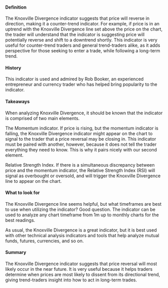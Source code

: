#### Definition

The Knoxville Divergence indicator suggests that price will reverse in direction, making it a counter-trend indicator. For example, if price is in an uptrend with the Knoxville Divergence line set above the price on the chart, the trader will understand that the indicator is suggesting price will potentially reverse and shift to a downtrend shortly. This indicator is very useful for counter-trend traders and general trend-traders alike, as it adds perspective for those seeking to enter a trade, while following a long-term trend.

#### History

This indicator is used and admired by Rob Booker, an experienced entrepreneur and currency trader who has helped bring popularity to the indicator.

#### Takeaways

When analyzing Knoxville Divergence, it should be known that the indicator is comprised of two main elements.

The Momentum indicator. If price is rising, but the momentum indicator is falling, the Knoxville Divergence indicator might appear on the chart to signal to the trader that a price reversal may be closing in. This indicator must be paired with another, however, because it does not tell the trader everything they need to know. This is why it pairs nicely with our second element.

Relative Strength Index. If there is a simultaneous discrepancy between price and the momentum indicator, the Relative Strength Index (RSI) will signal as overbought or oversold, and will trigger the Knoxville Divergence line to appear on the chart.

#### What to look for

The Knoxville Divergence line seems helpful, but what timeframes are best to use when utilizing the indicator? Good question. The indicator can be used to analyze any chart timeframe from 1m up to monthly charts for the best readings.

As usual, the Knoxville Divergence is a great indicator, but it is best used with other technical analysis indicators and tools that help analyze mutual funds, futures, currencies, and so on.

#### Summary

The Knoxville Divergence indicator suggests that price reversal will most likely occur in the near future. It is very useful because it helps traders determine when prices are most likely to dissent from its directional trend, giving trend-traders insight into how to act in long-term trades.